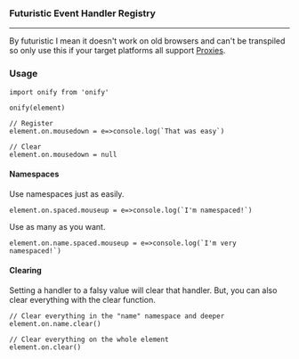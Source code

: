 ### Futuristic Event Handler Registry


----------


By futuristic I mean it doesn't work on old browsers and can't be transpiled so only use this if your target platforms all support [Proxies](http://caniuse.com/#feat=proxy).

### Usage

    import onify from 'onify'
	
	onify(element)
	
	// Register
	element.on.mousedown = e=>console.log(`That was easy`)
	
	// Clear
	element.on.mousedown = null

#### Namespaces

Use namespaces just as easily.

	element.on.spaced.mouseup = e=>console.log(`I'm namespaced!`)
	
Use as many as you want.

	element.on.name.spaced.mouseup = e=>console.log(`I'm very namespaced!`)

#### Clearing
Setting a handler to a falsy value will clear that handler. But, you can also clear everything with the clear function.

	// Clear everything in the "name" namespace and deeper
	element.on.name.clear()
	
	// Clear everything on the whole element
	element.on.clear()